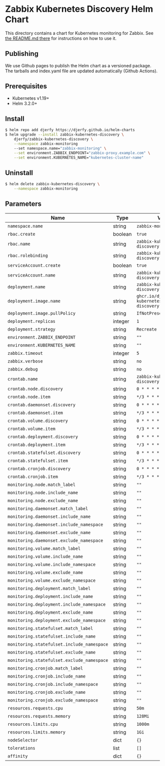 # Zabbix Kubernetes Discovery Helm Chart

This directory contains a chart for Kubernetes monitoring for Zabbix.
See [the README.md there](./zabbix-kubernetes-discovery/README.md) for
instructions on how to use it.

## Publishing

We use Github pages to publish the Helm chart as a versioned package. The
tarballs and index.yaml file are updated automatically (Github Actions).

## Prerequisites

* Kubernetes v1.19+
* Helm 3.2.0+

## Install

```bash
$ helm repo add djerfy https://djerfy.github.io/helm-charts
$ helm upgrade --install zabbix-kubernetes-discovery \
    djerfy/zabbix-kubernetes-discovery \
    --namespace zabbix-monitoring
    --set namespace.name="zabbix-monitoring" \
    --set environment.ZABBIX_ENDPOINT="zabbix-proxy.example.com" \
    --set environment.KUBERNETES_NAME="kubernetes-cluster-name"
```

## Uninstall

```bash
$ helm delete zabbix-kubernetes-discovery \
    --namespace zabbix-monitoring
```

## Parameters

| Name                                              | Type    | Value                                                       |
|---------------------------------------------------|---------|-------------------------------------------------------------|
| `namespace.name`                                  | string  | `zabbix-monitoring`                                         |
| `rbac.create`                                     | boolean | `true`                                                      |
| `rbac.name`                                       | string  | `zabbix-kubernetes-discovery`                               |
| `rbac.rolebinding`                                | string  | `zabbix-kubernetes-discovery`                               |
| `serviceAccount.create`                           | boolean | `true`                                                      |
| `serviceAccount.name`                             | string  | `zabbix-kubernetes-discovery`                               |
| `deployment.name`                                 | string  | `zabbix-kubernetes-discovery`                               |
| `deployment.image.name`                           | string  | `ghcr.io/djerfy/zabbix-kubernetes-discovery:v1.4.17`        |
| `deployment.image.pullPolicy`                     | string  | `IfNotPresent`                                              |
| `deployment.replicas`                             | integer | `1`                                                         |
| `deployment.strategy`                             | string  | `Recreate`                                                  |
| `environment.ZABBIX_ENDPOINT`                     | string  | `""`                                                        |
| `environment.KUBERNETES_NAME`                     | string  | `""`                                                        |
| `zabbix.timeout`                                  | integer | `5`                                                         |
| `zabbix.verbose`                                  | string  | `no`                                                        |
| `zabbix.debug`                                    | string  | `no`                                                        |
| `crontab.name`                                    | string  | `zabbix-kubernetes-discovery`                               |
| `crontab.node.discovery`                          | string  | `0 * * * *`                                                 |
| `crontab.node.item`                               | string  | `*/3 * * * *`                                               |
| `crontab.daemonset.discovery`                     | string  | `0 * * * *`                                                 |
| `crontab.daemonset.item`                          | string  | `*/3 * * * *`                                               |
| `crontab.volume.discovery`                        | string  | `0 * * * *`                                                 |
| `crontab.volume.item`                             | string  | `*/3 * * * *`                                               |
| `crontab.deployment.discovery`                    | string  | `0 * * * *`                                                 |
| `crontab.deployment.item`                         | string  | `*/3 * * * *`                                               |
| `crontab.statefulset.discovery`                   | string  | `0 * * * *`                                                 |
| `crontab.statefulset.item`                        | string  | `*/3 * * * *`                                               |
| `crontab.cronjob.discovery`                       | string  | `0 * * * *`                                                 |
| `crontab.cronjob.item`                            | string  | `*/3 * * * *`                                               |
| `monitoring.node.match_label`                     | string  | `""`                                                        |
| `monitoring.node.include_name`                    | string  | `""`                                                        |
| `monitoring.node.exclude_name`                    | string  | `""`                                                        |
| `monitoring.daemonset.match_label`                | string  | `""`                                                        |
| `monitoring.daemonset.include_name`               | string  | `""`                                                        |
| `monitoring.daemonset.include_namespace`          | string  | `""`                                                        |
| `monitoring.daemonset.exclude_name`               | string  | `""`                                                        |
| `monitoring.daemonset.exclude_namespace`          | string  | `""`                                                        |
| `monitoring.volume.match_label`                   | string  | `""`                                                        |
| `monitoring.volume.include_name`                  | string  | `""`                                                        |
| `monitoring.volume.include_namespace`             | string  | `""`                                                        |
| `monitoring.volume.exclude_name`                  | string  | `""`                                                        |
| `monitoring.volume.exclude_namespace`             | string  | `""`                                                        |
| `monitoring.deployment.match_label`               | string  | `""`                                                        |
| `monitoring.deployment.include_name`              | string  | `""`                                                        |
| `monitoring.deployment.include_namespace`         | string  | `""`                                                        |
| `monitoring.deployment.exclude_name`              | string  | `""`                                                        |
| `monitoring.deployment.exclude_namespace`         | string  | `""`                                                        |
| `monitoring.statefulset.match_label`              | string  | `""`                                                        |
| `monitoring.statefulset.include_name`             | string  | `""`                                                        |
| `monitoring.statefulset.include_namespace`        | string  | `""`                                                        |
| `monitoring.statefulset.exclude_name`             | string  | `""`                                                        |
| `monitoring.statefulset.exclude_namespace`        | string  | `""`                                                        |
| `monitoring.cronjob.match_label`                  | string  | `""`                                                        |
| `monitoring.cronjob.include_name`                 | string  | `""`                                                        |
| `monitoring.cronjob.include_namespace`            | string  | `""`                                                        |
| `monitoring.cronjob.exclude_name`                 | string  | `""`                                                        |
| `monitoring.cronjob.exclude_namespace`            | string  | `""`                                                        |
| `resources.requests.cpu`                          | string  | `50m`                                                       |
| `resources.requests.memory`                       | string  | `128Mi`                                                     |
| `resources.limits.cpu`                            | string  | `1000m`                                                     |
| `resources.limits.memory`                         | string  | `1Gi`                                                       |
| `nodeSelector`                                    | dict    | `{}`                                                        |
| `tolerations`                                     | list    | `[]`                                                        |
| `affinity`                                        | dict    | `{}`                                                        |
